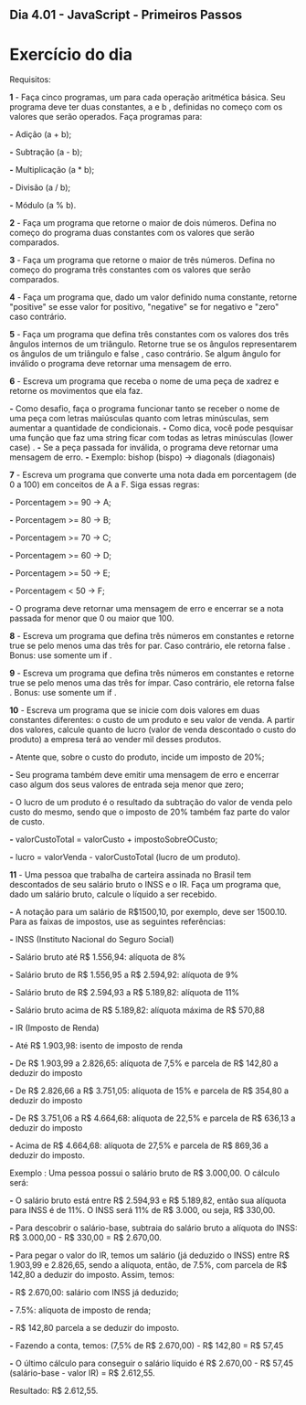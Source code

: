 ## Dia 4.01 - JavaScript - Primeiros Passos

# Exercício do dia

Requisitos:

**1** - Faça cinco programas, um para cada operação aritmética básica. Seu programa deve ter duas constantes, a e b , definidas no começo com os valores que serão operados. Faça programas para:

**-** Adição (a + b);

**-** Subtração (a - b);

**-** Multiplicação (a * b);

**-** Divisão (a / b);

**-** Módulo (a % b).

**2** - Faça um programa que retorne o maior de dois números. Defina no começo do programa duas constantes com os valores que serão comparados.

**3** - Faça um programa que retorne o maior de três números. Defina no começo do programa três constantes com os valores que serão comparados.

**4** - Faça um programa que, dado um valor definido numa constante, retorne "positive" se esse valor for positivo, "negative" se for negativo e "zero" caso contrário.

**5** - Faça um programa que defina três constantes com os valores dos três ângulos internos de um triângulo. Retorne true se os ângulos representarem os ângulos de um triângulo e false , caso contrário. Se algum ângulo for inválido o programa deve retornar uma mensagem de erro.

**6** - Escreva um programa que receba o nome de uma peça de xadrez e retorne os movimentos que ela faz.

**-** Como desafio, faça o programa funcionar tanto se receber o nome de uma peça com letras maiúsculas quanto com letras minúsculas, sem aumentar a quantidade de condicionais.
**-** Como dica, você pode pesquisar uma função que faz uma string ficar com todas as letras minúsculas (lower case) .
**-** Se a peça passada for inválida, o programa deve retornar uma mensagem de erro.
**-** Exemplo: bishop (bispo) -> diagonals (diagonais)

**7** - Escreva um programa que converte uma nota dada em porcentagem (de 0 a 100) em conceitos de A a F. Siga essas regras:

**-** Porcentagem >= 90 -> A;

**-** Porcentagem >= 80 -> B;

**-** Porcentagem >= 70 -> C;

**-** Porcentagem >= 60 -> D;

**-** Porcentagem >= 50 -> E;

**-** Porcentagem < 50 -> F;

**-** O programa deve retornar uma mensagem de erro e encerrar se a nota passada for menor que 0 ou maior que 100.

**8** - Escreva um programa que defina três números em constantes e retorne true se pelo menos uma das três for par. Caso contrário, ele retorna false .
Bonus: use somente um if .

**9** - Escreva um programa que defina três números em constantes e retorne true se pelo menos uma das três for ímpar. Caso contrário, ele retorna false .
Bonus: use somente um if .

**10** - Escreva um programa que se inicie com dois valores em duas constantes diferentes: o custo de um produto e seu valor de venda. A partir dos valores, calcule quanto de lucro (valor de venda descontado o custo do produto) a empresa terá ao vender mil desses produtos.

**-** Atente que, sobre o custo do produto, incide um imposto de 20%;

**-** Seu programa também deve emitir uma mensagem de erro e encerrar caso algum dos seus valores de entrada seja menor que zero;

**-** O lucro de um produto é o resultado da subtração do valor de venda pelo custo do mesmo, sendo que o imposto de 20% também faz parte do valor de custo.

***-*** valorCustoTotal = valorCusto + impostoSobreOCusto;

***-*** lucro = valorVenda - valorCustoTotal (lucro de um produto).

**11** - Uma pessoa que trabalha de carteira assinada no Brasil tem descontados de seu salário bruto o INSS e o IR. Faça um programa que, dado um salário bruto, calcule o líquido a ser recebido.

**-** A notação para um salário de R$1500,10, por exemplo, deve ser 1500.10. Para as faixas de impostos, use as seguintes referências:

***-*** INSS (Instituto Nacional do Seguro Social)

****-**** Salário bruto até R$ 1.556,94: alíquota de 8%

****-**** Salário bruto de R$ 1.556,95 a R$ 2.594,92: alíquota de 9%

****-**** Salário bruto de R$ 2.594,93 a R$ 5.189,82: alíquota de 11%

****-**** Salário bruto acima de R$ 5.189,82: alíquota máxima de R$ 570,88

***-*** IR (Imposto de Renda)

****-**** Até R$ 1.903,98: isento de imposto de renda

****-**** De R$ 1.903,99 a 2.826,65: alíquota de 7,5% e parcela de R$ 142,80 a deduzir do imposto

****-**** De R$ 2.826,66 a R$ 3.751,05: alíquota de 15% e parcela de R$ 354,80 a deduzir do imposto

****-**** De R$ 3.751,06 a R$ 4.664,68: alíquota de 22,5% e parcela de R$ 636,13 a deduzir do imposto

****-**** Acima de R$ 4.664,68: alíquota de 27,5% e parcela de R$ 869,36 a deduzir do imposto.

Exemplo : Uma pessoa possui o salário bruto de R$ 3.000,00. O cálculo será:

**-** O salário bruto está entre R$ 2.594,93 e R$ 5.189,82, então sua alíquota para INSS é de 11%. O INSS será 11% de R$ 3.000, ou seja, R$ 330,00.

**-** Para descobrir o salário-base, subtraia do salário bruto a alíquota do INSS: R$ 3.000,00 - R$ 330,00 = R$ 2.670,00.

**-** Para pegar o valor do IR, temos um salário (já deduzido o INSS) entre R$ 1.903,99 e 2.826,65, sendo a alíquota, então, de 7.5%, com parcela de R$ 142,80 a deduzir do imposto. Assim, temos:

***-*** R$ 2.670,00: salário com INSS já deduzido;

***-*** 7.5%: alíquota de imposto de renda;

***-*** R$ 142,80 parcela a se deduzir do imposto.

**-** Fazendo a conta, temos: (7,5% de R$ 2.670,00) - R$ 142,80 = R$ 57,45

**-** O último cálculo para conseguir o salário líquido é R$ 2.670,00 - R$ 57,45 (salário-base - valor IR) = R$ 2.612,55.

Resultado: R$ 2.612,55.